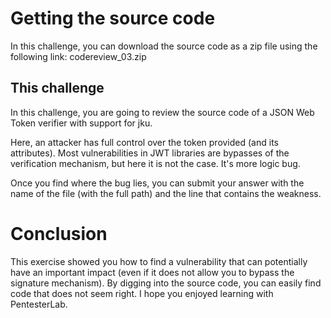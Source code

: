 # Getting the source code
In this challenge, you can download the source code as a zip file using the following link: codereview_03.zip

## This challenge
In this challenge, you are going to review the source code of a JSON Web Token verifier with support for jku.

Here, an attacker has full control over the token provided (and its attributes). Most vulnerabilities in JWT libraries are bypasses of the verification mechanism, but here it is not the case. It's more logic bug.

Once you find where the bug lies, you can submit your answer with the name of the file (with the full path) and the line that contains the weakness.

# Conclusion
This exercise showed you how to find a vulnerability that can potentially have an important impact (even if it does not allow you to bypass the signature mechanism). By digging into the source code, you can easily find code that does not seem right. I hope you enjoyed learning with PentesterLab.